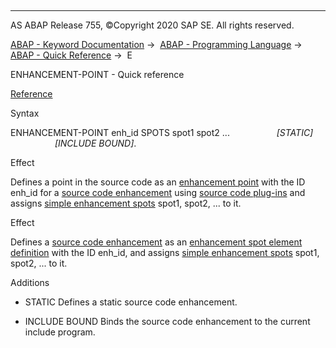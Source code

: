   

* * *

AS ABAP Release 755, ©Copyright 2020 SAP SE. All rights reserved.

[ABAP - Keyword Documentation](javascript:call_link\('abenabap.htm'\)) →  [ABAP - Programming Language](javascript:call_link\('abenabap_reference.htm'\)) →  [ABAP - Quick Reference](javascript:call_link\('abenabap_shortref.htm'\)) →  E

ENHANCEMENT-POINT - Quick reference

[Reference](javascript:call_link\('abapenhancement-point.htm'\))

Syntax

ENHANCEMENT-POINT enh\_id SPOTS spot1 spot2 ...
                  *\[*STATIC*\]*
                  *\[*INCLUDE BOUND*\]*.

Effect

Defines a point in the source code as an [enhancement point](javascript:call_link\('abenenhancement_point_glosry.htm'\) "Glossary Entry") with the ID enh\_id for a [source code enhancement](javascript:call_link\('abensource_code_enhancement_glosry.htm'\) "Glossary Entry") using [source code plug-ins](javascript:call_link\('abensource_code_plugin_glosry.htm'\) "Glossary Entry") and assigns [simple enhancement spots](javascript:call_link\('abensimple_enhancement_spot_glosry.htm'\) "Glossary Entry") spot1, spot2, ... to it.

Effect

Defines a [source code enhancement](javascript:call_link\('abensource_code_enhancement_glosry.htm'\) "Glossary Entry") as an [enhancement spot element definition](javascript:call_link\('abenenhancement_spot_def_glosry.htm'\) "Glossary Entry") with the ID enh\_id, and assigns [simple enhancement spots](javascript:call_link\('abensimple_enhancement_spot_glosry.htm'\) "Glossary Entry") spot1, spot2, ... to it.

Additions

-   STATIC
    Defines a static source code enhancement.

-   INCLUDE BOUND
    Binds the source code enhancement to the current include program.